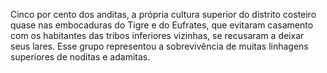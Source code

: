 ﻿Cinco por cento dos anditas, a própria cultura superior do distrito costeiro quase nas embocaduras do Tigre e do Eufrates, que evitaram casamento com os habitantes das tribos inferiores vizinhas, se recusaram a deixar seus lares. Esse grupo representou a sobrevivência de muitas linhagens superiores de noditas e adamitas.